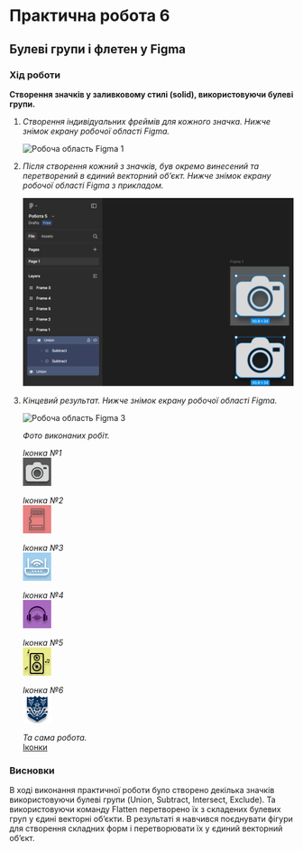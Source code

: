 # Практична робота 6
## Булеві групи і флетен у Figma

### Хід роботи  
**Створення значків у заливковому стилі (solid), використовуючи булеві групи.**  
1. *Створення індивідуальних фреймів для кожного значка. Нижче знімок екрану робочої області Figma.*
   
   ![Робоча область Figma 1](images/figma_.png)

2. *Після створення кожний з значків, був окремо винесений та перетворений в єдиний векторний об’єкт. Нижче знімок екрану робочої області Figma з прикладом.*

   ![Робоча область Figma 2](images/figma_2.png)

3. *Кінцевий результат. Нижче знімок екрану робочої області Figma.*

   ![Робоча область Figma 3](images/figma_.png)

   *Фото виконаних робіт.*  

   *Іконка №1*  
   ![Іконка 1](images/icon_1.png)

   *Іконка №2*  
   ![Іконка 2](images/icon_2.png)

   *Іконка №3*  
   ![Іконка 3](images/icon_3.png)

   *Іконка №4*  
   ![Іконка 4](images/icon_4.png)

   *Іконка №5*  
   ![Іконка 5](images/icon_5.png)

   *Іконка №6*  
   ![Іконка 6](images/icon_6.png)

   *Та сама робота.*   
   [Іконки](https://www.figma.com/design/uKQYaIufWtDiFk8GCRkSjW/%D0%A0%D0%BE%D0%B1%D0%BE%D1%82%D0%B0-5?node-id=0-1&t=U0vWztAsSFwms5YW-1)

### Висновки
В ході виконання практичної роботи було створено декілька значків використовуючи булеві групи (Union, Subtract, Intersect, Exclude). Та використовуючи команду Flatten перетворено їх з складених булевих груп у єдині векторні об’єкти. В результаті я навчився поєднувати фігури для створення складних форм і перетворювати їх у єдиний векторний об’єкт.
